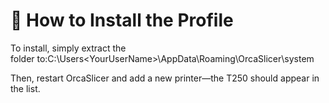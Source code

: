 # 🔧 How to Install the Profile

To install, simply extract the folder to:C:\Users\<YourUserName>\AppData\Roaming\OrcaSlicer\system

Then, restart OrcaSlicer and add a new printer—the T250 should appear in the list.
